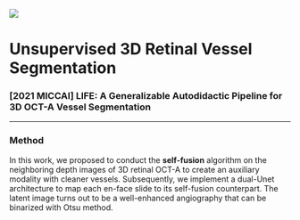 ![](https://img.shields.io/badge/Language-python-brightgreen.svg)

# Unsupervised 3D Retinal Vessel Segmentation
### [2021 MICCAI] LIFE: A Generalizable Autodidactic Pipeline for 3D OCT-A Vessel Segmentation
---

### Method
In this work, we proposed to conduct the **self-fusion** algorithm on the neighboring depth images of 3D retinal OCT-A to create an auxiliary modality with cleaner vessels. Subsequently, we implement a dual-Unet architecture to map each en-face slide to its self-fusion counterpart. The latent image turns out to be a well-enhanced angiography that can be binarized with Otsu method.    
